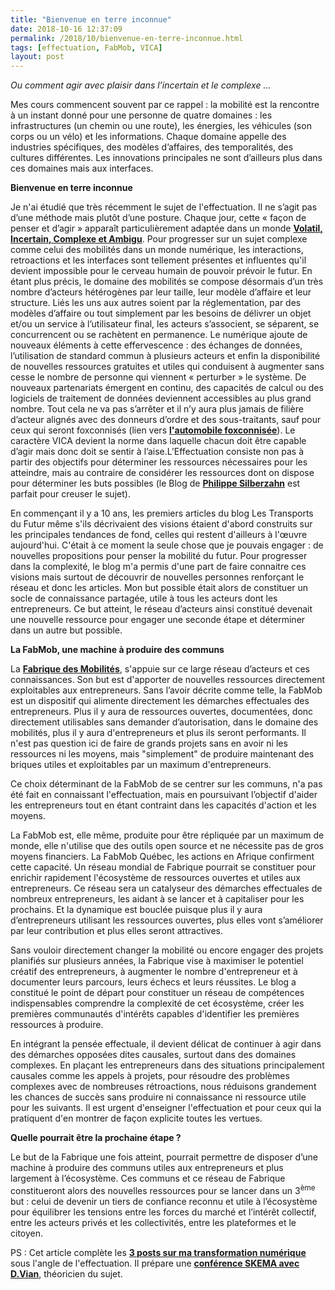 ```yaml
---
title: "Bienvenue en terre inconnue"
date: 2018-10-16 12:37:09
permalink: /2018/10/bienvenue-en-terre-inconnue.html
tags: [effectuation, FabMob, VICA]
layout: post
---
```


<em>Ou comment agir avec plaisir dans l’incertain et le complexe ...</em>



Mes cours commencent souvent par ce rappel : la mobilité est la rencontre à un instant donné pour une personne de quatre domaines : les infrastructures (un chemin ou une route), les énergies, les véhicules (son corps ou un vélo) et les informations. Chaque domaine appelle des industries spécifiques, des modèles d’affaires, des temporalités, des cultures différentes. Les innovations principales ne sont d’ailleurs plus dans ces domaines mais aux interfaces.



<strong>Bienvenue en terre inconnue</strong>



Je n'ai étudié que très récemment le sujet de l'effectuation. Il ne s’agit pas d’une méthode mais plutôt d’une posture. Chaque jour, cette « façon de penser et d’agir » apparaît particulièrement adaptée dans un monde <a href="https://gabrielplassat.github.io/transportsdufutur/2013/07/light-foot-print-strategy.html" target="_blank" rel="noopener"><strong>Volatil, Incertain, Complexe et Ambigu</strong></a>. Pour progresser sur un sujet complexe comme celui des mobilités dans un monde numérique, les interactions, retroactions et les interfaces sont tellement présentes et influentes qu'il devient impossible pour le cerveau humain de pouvoir prévoir le futur. En étant plus précis, le domaine des mobilités se compose désormais d’un très nombre d’acteurs hétérogènes par leur taille, leur modèle d’affaire et leur structure. Liés les uns aux autres soient par la réglementation, par des modèles d’affaire ou tout simplement par les besoins de délivrer un objet et/ou un service à l’utilisateur final, les acteurs s’associent, se séparent, se concurrencent ou se rachètent en permanence. Le numérique ajoute de nouveaux éléments à cette effervescence : des échanges de données, l’utilisation de standard commun à plusieurs acteurs et enfin la disponibilité de nouvelles ressources gratuites et utiles qui conduisent à augmenter sans cesse le nombre de personne qui viennent « perturber » le système. De nouveaux partenariats émergent en continu, des capacités de calcul ou des logiciels de traitement de données deviennent accessibles au plus grand nombre. Tout cela ne va pas s’arrêter et il n’y aura plus jamais de filière d’acteur alignés avec des donneurs d’ordre et des sous-traitants, sauf pour ceux qui seront foxconnisés (lien vers <a href="https://gabrielplassat.github.io/transportsdufutur/2018/08/lautomobile-foxconnisee.html" target="_blank" rel="noopener"><strong>l'automobile foxconnisée</strong></a>). Le caractère VICA devient la norme dans laquelle chacun doit être capable d’agir mais donc doit se sentir à l’aise.<!--more-->L’Effectuation consiste non pas à partir des objectifs pour déterminer les ressources nécessaires pour les atteindre, mais au contraire de considérer les ressources dont on dispose pour déterminer les buts possibles (le Blog de <a href="https://philippesilberzahn.com/" target="_blank" rel="noopener"><strong>Philippe Silberzahn</strong></a> est parfait pour creuser le sujet).



En commençant il y a 10 ans, les premiers articles du blog Les Transports du Futur même s'ils décrivaient des visions étaient d'abord construits sur les principales tendances de fond, celles qui restent d'ailleurs à l'œuvre aujourd'hui. C'était à ce moment la seule chose que je pouvais engager : de nouvelles propositions pour penser la mobilité du futur. Pour progresser dans la complexité, le blog m'a permis d'une part de faire connaitre ces visions mais surtout de découvrir de nouvelles personnes renforçant le réseau et donc les articles. Mon but possible était alors de constituer un socle de connaissance partagée, utile à tous les acteurs dont les entrepreneurs. Ce but atteint, le réseau d’acteurs ainsi constitué devenait une nouvelle ressource pour engager une seconde étape et déterminer dans un autre but possible.



<strong>La FabMob, une machine à produire des communs</strong>



La <a href="http://lafabriquedesmobilites.fr" target="_blank" rel="noopener"><strong>Fabrique des Mobilités</strong></a>, s'appuie sur ce large réseau d’acteurs et ces connaissances. Son but est d'apporter de nouvelles ressources directement exploitables aux entrepreneurs. Sans l’avoir décrite comme telle, la FabMob est un dispositif qui alimente directement les démarches effectuales des entrepreneurs. Plus il y aura de ressources ouvertes, documentées, donc directement utilisables sans demander d’autorisation, dans le domaine des mobilités, plus il y aura d'entrepreneurs et plus ils seront performants. Il n'est pas question ici de faire de grands projets sans en avoir ni les ressources ni les moyens, mais "simplement" de produire maintenant des briques utiles et exploitables par un maximum d'entrepreneurs.



Ce choix déterminant de la FabMob de se centrer sur les communs, n'a pas été fait en connaissant l'effectuation, mais en poursuivant l’objectif d'aider les entrepreneurs tout en étant contraint dans les capacités d'action et les moyens.



La FabMob est, elle même, produite pour être répliquée par un maximum de monde, elle n'utilise que des outils open source et ne nécessite pas de gros moyens financiers. La FabMob Québec, les actions en Afrique confirment cette capacité. Un réseau mondial de Fabrique pourrait se constituer pour enrichir rapidement l'écosystème de ressources ouvertes et utiles aux entrepreneurs. Ce réseau sera un catalyseur des démarches effectuales de nombreux entrepreneurs, les aidant à se lancer et à capitaliser pour les prochains. Et la dynamique est bouclée puisque plus il y aura d’entrepreneurs utilisant les ressources ouvertes, plus elles vont s’améliorer par leur contribution et plus elles seront attractives.



Sans vouloir directement changer la mobilité ou encore engager des projets planifiés sur plusieurs années, la Fabrique vise à maximiser le potentiel créatif des entrepreneurs, à augmenter le nombre d'entrepreneur et à documenter leurs parcours, leurs échecs et leurs réussites. Le blog a constitué le point de départ pour constituer un réseau de compétences indispensables comprendre la complexité de cet écosystème, créer les premières communautés d'intérêts capables d'identifier les premières ressources à produire.



En intégrant la pensée effectuale, il devient délicat de continuer à agir dans des démarches opposées dites causales, surtout dans des domaines complexes. En plaçant les entrepreneurs dans des situations principalement causales comme les appels à projets, pour résoudre des problèmes complexes avec de nombreuses rétroactions, nous réduisons grandement les chances de succès sans produire ni connaissance ni ressource utile pour les suivants. Il est urgent d'enseigner l'effectuation et pour ceux qui la pratiquent d'en montrer de façon explicite toutes les vertues.



<strong>Quelle pourrait être la prochaine étape ?</strong>



Le but de la Fabrique une fois atteint, pourrait permettre de disposer d’une machine à produire des communs utiles aux entrepreneurs et plus largement à l’écosystème. Ces communs et ce réseau de Fabrique constitueront alors des nouvelles ressources pour se lancer dans un 3<sup>ème</sup> but : celui de devenir un tiers de confiance reconnu et utile à l’écosystème pour équilibrer les tensions entre les forces du marché et l’intérêt collectif, entre les acteurs privés et les collectivités, entre les plateformes et le citoyen.



PS : Cet article complète les <a href="https://gabrielplassat.github.io/transportsdufutur/2018/07/lhistoire-de-ma-transformation-numerique-1-3.html" target="_blank" rel="noopener"><strong>3 posts sur ma transformation numérique</strong> </a>sous l'angle de l'effectuation. Il prépare une <a href="https://www.eventbrite.fr/e/billets-penser-et-agir-dans-lincertitude-cycle-innovation-connaissance-skema-161118-8h-10h-la-defense-51132723352?ref=ebtnebregn" target="_blank" rel="noopener"><strong>conférence SKEMA avec D.Vian</strong></a>, théoricien du sujet.
